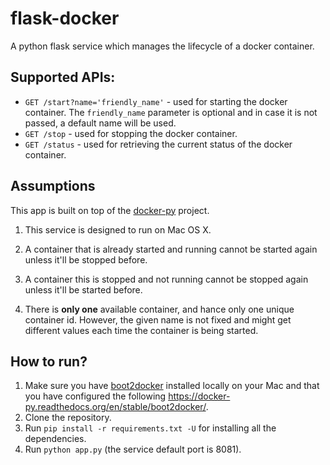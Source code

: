 # flask-docker
A python flask service which manages the lifecycle of a docker container.

## Supported APIs:
* `GET /start?name='friendly_name'` - used for starting the docker container. The `friendly_name` parameter is optional and in case it is not passed, a default name will be used.
* `GET /stop` - used for stopping the docker container.
* `GET /status` - used for retrieving the current status of the docker container.

## Assumptions
This app is built on top of the [docker-py](https://docker-py.readthedocs.org) project.

 1. This service is designed to run on Mac OS X. 

 2. A container that is already started and running cannot be started again unless it'll be stopped before.

 3. A container this is stopped and not running cannot be stopped again unless it'll be started before.

 4. There is **only one** available container, and hance only one unique container id. However, the given name is not fixed and might get different values each time the container is being started.
 
 
## How to run?
1. Make sure you have [boot2docker]() installed locally on your Mac and that you have configured the following https://docker-py.readthedocs.org/en/stable/boot2docker/.
2. Clone the repository.
3. Run `pip install -r requirements.txt -U` for installing all the dependencies.
4. Run `python app.py` (the service default port is 8081).
